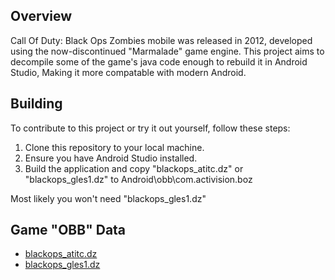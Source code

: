 ## Overview
Call Of Duty: Black Ops Zombies mobile was released in 2012, developed using the now-discontinued "Marmalade" game engine. This project aims to decompile some of the game's java code enough to rebuild it in Android Studio, Making it more compatable with modern Android.

## Building
To contribute to this project or try it out yourself, follow these steps:

1. Clone this repository to your local machine.
2. Ensure you have Android Studio installed.
3. Build the application and copy "blackops_atitc.dz" or "blackops_gles1.dz" to Android\obb\com.activision.boz

Most likely you won't need "blackops_gles1.dz"

## Game "OBB" Data
   - [blackops_atitc.dz](http://cdn-boz-android.callofduty.com/PROD/CODBOZ/1_0_8/blackops_atitc.dz)
   - [blackops_gles1.dz](http://cdn-boz-android.callofduty.com/PROD/CODBOZ/1_0_8/blackops_gles1.dz)
